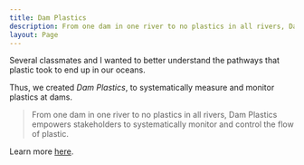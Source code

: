 ```yaml
---
title: Dam Plastics
description: From one dam in one river to no plastics in all rivers, Dam Plastics empowers stakeholders to systematically monitor and control the flow of plastic.
layout: Page
---
```




Several classmates and I wanted to better understand the pathways that plastic took to end up in our oceans.



Thus, we created *Dam Plastics*, to systematically measure and monitor plastics at dams.



> From one dam in one river to no plastics in all rivers, Dam Plastics empowers stakeholders to systematically monitor and control the flow of plastic.



Learn more [here](http://www.damplastics.org).